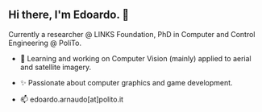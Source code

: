 ## Hi there, I'm Edoardo. 👋


Currently a researcher @ LINKS Foundation, PhD in Computer and Control Engineering @ PoliTo.

- 🔭 Learning and working on Computer Vision (mainly) applied to aerial and satellite imagery.

- ✨ Passionate about computer graphics and game development.

- 📫 edoardo.arnaudo[at]polito.it


<!--
**edornd/edornd** is a ✨ _special_ ✨ repository because its `README.md` (this file) appears on your GitHub profile.

Here are some ideas to get you started:

- 🔭 I’m currently working on ...
- 🌱 I’m currently learning ...
- 👯 I’m looking to collaborate on ...
- 🤔 I’m looking for help with ...
- 💬 Ask me about ...
- 📫 How to reach me: ...
- 😄 Pronouns: ...
- ⚡ Fun fact: ...
-->
